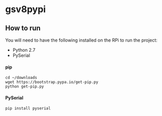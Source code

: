 # gsv8pypi

## How to run

You will need to have the following installed on the RPi to run the project: 

* Python 2.7
* PySerial

#### pip
	cd ~/downloads
	wget https://bootstrap.pypa.io/get-pip.py
	python get-pip.py
	
#### PySerial
	pip install pyserial